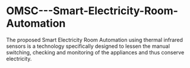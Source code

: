 # OMSC---Smart-Electricity-Room-Automation
The proposed Smart Electricity Room Automation using thermal infrared sensors is a technology specifically designed to lessen the manual switching, checking and monitoring of the appliances and thus conserve electricity.
